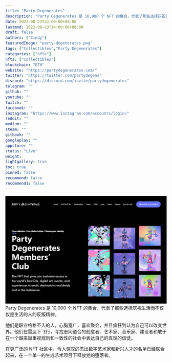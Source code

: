 ```yaml
---
title: "Party Degenerates"
description: "Party Degenerates 是 10,000 个 NFT 的集合，代表了那些选择庆祝生活而不仅仅是生活的人的反叛精神。"
date: 2022-08-23T22:00:00+08:00
lastmod: 2022-08-23T14:00:00+08:00
draft: false
authors: ["Cindy"]
featuredImage: "party-degenerates.png"
tags: ["Collectibles","Party Degenerates"]
categories: ["nfts"]
nfts: ["Collectibles"]
blockchain: "ETH"
website: "https://partydegenerates.com/"
twitter: "https://twitter.com/partydegens"
discord: "https://discord.com/invite/partydegenerates"
telegram: ""
github: ""
youtube: ""
twitch: ""
facebook: ""
instagram: "https://www.instagram.com/accounts/login/"
reddit: ""
medium: ""
steam: ""
gitbook: ""
googleplay: ""
appstore: ""
status: "Live"
weight: 
lightgallery: true
toc: true
pinned: false
recommend: false
recommend1: false
---
```

![8709708](20220823161022.png)Party Degenerates 是 10,000 个 NFT 的集合，代表了那些选择庆祝生活而不仅仅是生活的人的反叛精神。

他们是职业格格不入的人，心胸宽广，喜欢聚会，并且疯狂到认为自己可以改变世界。他们在雷达下飞行，寻找志同道合的创意者、艺术家、音乐家、建设者和敢于在一个越来越重视规则和一致性的社会中表达自己的真理的信徒。

在更广泛的 NFT 社区中，令人惊叹的杰出数字艺术家和新兴人才的名单已经联合起来，在一个单一的生成艺术项目下释放党的堕落者。

